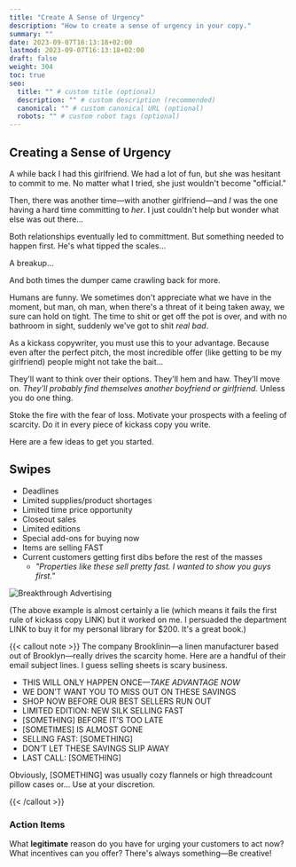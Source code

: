 ```yaml
---
title: "Create A Sense of Urgency"
description: "How to create a sense of urgency in your copy."
summary: ""
date: 2023-09-07T16:13:18+02:00
lastmod: 2023-09-07T16:13:18+02:00
draft: false
weight: 304
toc: true
seo:
  title: "" # custom title (optional)
  description: "" # custom description (recommended)
  canonical: "" # custom canonical URL (optional)
  robots: "" # custom robot tags (optional)
---
```

## Creating a Sense of Urgency
A while back I had this girlfriend. We had a lot of fun, but she was hesitant to commit to me. No matter what I tried, she just wouldn't become "official."

Then, there was another time&mdash;with another girlfriend&mdash;and *I* was the one having a hard time committing to *her*. I just couldn't help but wonder what else was out there...

Both relationships eventually led to committment. But something needed to happen first. He's what tipped the scales...

A breakup...

And both times the dumper came crawling back for more.

Humans are funny. We sometimes don't appreciate what we have in the moment, but man, oh man, when there's a threat of it being taken away, we sure can hold on tight. The time to shit or get off the pot is over, and with no bathroom in sight, suddenly we've got to shit *real bad*.

As a kickass copywriter, you must use this to your advantage. Because even after the perfect pitch, the most incredible offer (like getting to be my girlfriend) people might not take the bait...

They'll want to think over their options. They'll hem and haw. They'll move on. *They'll probably find themselves another boyfriend or girlfriend.* Unless you do one thing.

Stoke the fire with the fear of loss. Motivate your prospects with a feeling of scarcity. Do it in every piece of kickass copy you write.

Here are a few ideas to get you started.

## Swipes

* Deadlines
* Limited supplies/product shortages
* Limited time price opportunity
* Closeout sales
* Limited editions
* Special add-ons for buying now
* Items are selling FAST
* Current customers getting first dibs before the rest of the masses
  * *"Properties like these sell pretty fast. I wanted to show you guys first."*



![Breakthrough Advertising](/images/breakthrough2.png "Only a few copies left worldwide")

(The above example is almost certainly a lie (which means it fails the first rule of kickass copy LINK) but it worked on me. I persuaded the department LINK to buy it for my personal library for $200. It's a great book.)

{{< callout note >}} The company Brooklinin&mdash;a linen manufacturer based out of Brooklyn&mdash;really drives the scarcity home. Here are a handful of their email subject lines. I guess selling sheets is scary business.

* THIS WILL ONLY HAPPEN ONCE&mdash;*TAKE ADVANTAGE NOW*
* WE DON’T WANT YOU TO MISS OUT ON THESE SAVINGS
* SHOP NOW BEFORE OUR BEST SELLERS RUN OUT
* LIMITED EDITION: NEW SILK SELLING FAST
* [SOMETHING] BEFORE IT’S TOO LATE
* [SOMETIMES] IS ALMOST GONE
* SELLING FAST: [SOMETHING]
* DON’T LET THESE SAVINGS SLIP AWAY
* LAST CALL: [SOMETHING]

Obviously, [SOMETHING] was usually cozy flannels or high threadcount pillow cases or... Use at your discretion.

{{< /callout >}}

### Action Items

What **legitimate** reason do you have for urging your customers to act now? What incentives can you offer? There's always something&mdash;Be creative!
